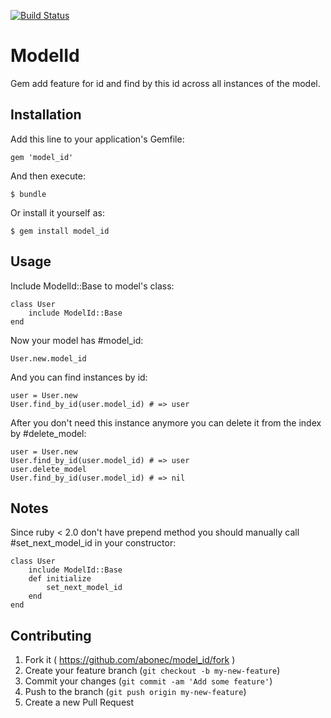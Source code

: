 [![Build Status](https://travis-ci.org/abonec/model_id.svg?branch=master)](https://travis-ci.org/abonec/model_id)

# ModelId

Gem add feature for id and find by this id across all instances of the model.

## Installation

Add this line to your application's Gemfile:

    gem 'model_id'

And then execute:

    $ bundle

Or install it yourself as:

    $ gem install model_id

## Usage

Include ModelId::Base to model's class:

    class User
        include ModelId::Base
    end

Now your model has #model_id:

    User.new.model_id

And you can find instances by id:

    user = User.new
    User.find_by_id(user.model_id) # => user

After you don't need this instance anymore you can delete it from the index by #delete_model:

    user = User.new
    User.find_by_id(user.model_id) # => user
    user.delete_model
    User.find_by_id(user.model_id) # => nil

## Notes

Since ruby < 2.0 don't have prepend method you should manually call #set_next_model_id in your constructor:

    class User
        include ModelId::Base
        def initialize
            set_next_model_id
        end
    end

## Contributing

1. Fork it ( https://github.com/abonec/model_id/fork )
2. Create your feature branch (`git checkout -b my-new-feature`)
3. Commit your changes (`git commit -am 'Add some feature'`)
4. Push to the branch (`git push origin my-new-feature`)
5. Create a new Pull Request
